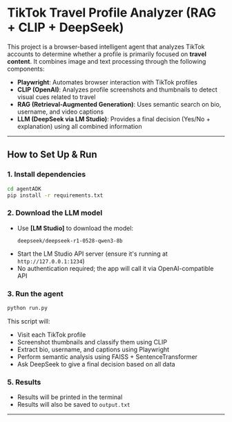 # TikTok Travel Profile Analyzer (RAG + CLIP + DeepSeek)

This project is a browser-based intelligent agent that analyzes TikTok accounts to determine whether a profile is primarily focused on **travel content**. It combines image and text processing through the following components:

* **Playwright**: Automates browser interaction with TikTok profiles
* **CLIP (OpenAI)**: Analyzes profile screenshots and thumbnails to detect visual cues related to travel
* **RAG (Retrieval-Augmented Generation)**: Uses semantic search on bio, username, and video captions
* **LLM (DeepSeek via LM Studio)**: Provides a final decision (Yes/No + explanation) using all combined information

---

## How to Set Up & Run
### 1. Install dependencies

```bash
cd agentADK
pip install -r requirements.txt
```

### 2. Download the LLM model

* Use **[LM Studio]** to download the model:

  ```
  deepseek/deepseek-r1-0528-qwen3-8b
  ```


- Start the LM Studio API server (ensure it's running at `http://127.0.0.1:1234`)
- No authentication required; the app will call it via OpenAI-compatible API

### 3. Run the agent
```bash
python run.py
````

This script will:

* Visit each TikTok profile
* Screenshot thumbnails and classify them using CLIP
* Extract bio, username, and captions using Playwright
* Perform semantic analysis using FAISS + SentenceTransformer
* Ask DeepSeek to give a final decision based on all data

### 5. Results

* Results will be printed in the terminal
* Results will also be saved to `output.txt`

---
